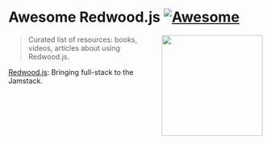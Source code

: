 # Awesome Redwood.js [![Awesome](https://awesome.re/badge.svg)](https://awesome.re) 

[<img src="https://avatars2.githubusercontent.com/u/45050444?v=4" width="200" align="right" width="250">](https://github.com/redwoodjs/redwood/)

> Curated list of resources: books, videos, articles about using Redwood.js.

[Redwood.js](https://github.com/redwoodjs/redwood/): Bringing full-stack to the Jamstack.

